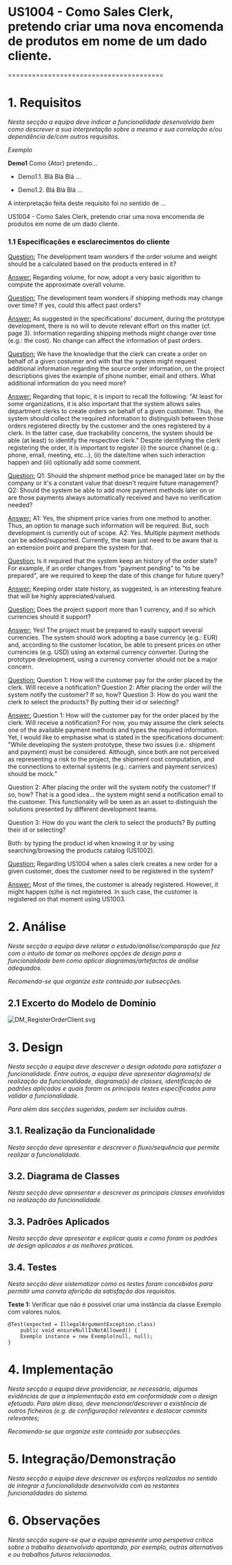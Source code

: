 # US1004 - Como Sales Clerk, pretendo criar uma nova encomenda de produtos em nome de um dado cliente.
=======================================


# 1. Requisitos

*Nesta secção a equipa deve indicar a funcionalidade desenvolvida bem como descrever a sua interpretação sobre a mesma e sua correlação e/ou dependência de/com outros requisitos.*

*Exemplo*

**Demo1** Como {Ator} pretendo...

- Demo1.1. Blá Blá Blá ...

- Demo1.2. Blá Blá Blá ...

A interpretação feita deste requisito foi no sentido de ...

US1004 - Como Sales Clerk, pretendo criar uma nova encomenda de produtos em nome de um dado cliente.

### 1.1 Especificações e esclarecimentos do cliente

[Question:](https://moodle.isep.ipp.pt/mod/forum/discuss.php?d=15531)
The development team wonders if the order volume and weight should be a calculated based on the products entered in it?  

[Answer:](https://moodle.isep.ipp.pt/mod/forum/discuss.php?d=15531)
Regarding volume, for now, adopt a very basic algorithm to compute the approximate overall volume.  

[Question:](https://moodle.isep.ipp.pt/mod/forum/discuss.php?d=15532)
The development team wonders if shipping methods may change over time? If yes, could this affect past orders?

[Answer:](https://moodle.isep.ipp.pt/mod/forum/discuss.php?d=15532)
As suggested in the specifications' document, during the prototype development, there is no will to devote relevant effort on this matter (cf. page 3).
Information regarding shipping methods might change over time (e.g.: the cost).
No change can affect the information of past orders.  

[Question:](https://moodle.isep.ipp.pt/mod/forum/discuss.php?d=15630)
We have the knowledge that the clerk can create a order on behalf of a given costumer and with that the system might request additional information regarding the source order information, on the project descriptions gives the example of phone number, email and others.
What additional information do you need more?

[Answer:](https://moodle.isep.ipp.pt/mod/forum/discuss.php?d=15630)
Regarding that topic, it is import to recall the following:
"At least for some organizations, it is also important that the system allows sales department clerks to create orders on behalf of a given customer. Thus, the system should collect the required information to distinguish between those orders registered directly by the customer and the ones registered by a clerk. In the latter case, due trackability concerns, the system should be able (at least) to identify the respective clerk."
Despite identifying the clerk registering the order, it is important to register (i) the source channel (e.g.: phone, email, meeting, etc...), (ii) the date/time when such interaction happen and (iii) optionally add some comment.  

[Question:](https://moodle.isep.ipp.pt/mod/forum/discuss.php?d=15646)
Q1: Should the shipment method price be managed later on by the company or it's a constant value that doesn't require future management?
Q2: Should the system be able to add more payment methods later on or are those payments always automatically received and have no verification needed?

[Answer:](https://moodle.isep.ipp.pt/mod/forum/discuss.php?d=15646)
A1: Yes, the shipment price varies from one method to another. Thus, an option to manage such information will be required. But, such development is currently out of scope.
A2: Yes. Multiple  payment methods can be added/supported. Currently, the team just need to be aware that is an extension point and prepare the system for that.

[Question:](https://moodle.isep.ipp.pt/mod/forum/discuss.php?d=15708)
Is it required that the system keep an history of the order state? For example, if an order changes from "payment pending" to "to be prepared", are we required to keep the date of this change for future query?

[Answer:](https://moodle.isep.ipp.pt/mod/forum/discuss.php?d=15708)
Keeping order state history, as suggested, is an interesting feature that will be highly appreciated/valued.

[Question:](https://moodle.isep.ipp.pt/mod/forum/discuss.php?d=15740)
Does the project support more than 1 currency, and if so which currencies should it support?

[Answer:](https://moodle.isep.ipp.pt/mod/forum/discuss.php?d=15740)
Yes! The project must be prepared to easily support several currencies.
The system should work adopting a base currency (e.g.: EUR) and, according to the customer location, be able to present prices on other currencies (e.g. USD) using an external currency converter.
During the prototype development, using a currency converter should not be a major concern.


[Question:](https://moodle.isep.ipp.pt/mod/forum/discuss.php?d=15938)
Question 1: How will the customer pay for the order placed by the clerk. Will receive a notification?
Question 2: After placing the order will the system notify the customer? If so, how?
Question 3: How do you want the clerk to select the products? By putting their id or selecting?

[Answer:](https://moodle.isep.ipp.pt/mod/forum/discuss.php?d=15938)
Question 1: How will the customer pay for the order placed by the clerk. Will receive a notification?
For now, you may assume the clerk selects one of the available payment methods and types the required information.
Yet, I would like to emphasise what is stated in the specifications document:
"While developing the system prototype, these two issues (i.e.: shipment and payment) must be considered. Although, since both are not perceived as representing a risk to the project, the shipment cost computation, and the connections to external systems (e.g.: carriers and payment services) should be mock."

Question 2: After placing the order will the system notify the customer? If so, how?
That is a good idea... the system might send a notification email to the customer.
This functionality will be seen as an asset to distinguish the solutions presented by different development teams.

Question 3: How do you want the clerk to select the products? By putting their id or selecting?

Both: by typing the product id when knowing it or by using searching/browsing the products catalog (US1002).


[Question:](https://moodle.isep.ipp.pt/mod/forum/discuss.php?d=15962)
Regarding US1004 when a sales clerk creates a new order for a given customer, does the customer need to be registered in the system?

[Answer:](https://moodle.isep.ipp.pt/mod/forum/discuss.php?d=15962)
Most of the times, the customer is already registered.
However, it might happen (s)he is not registered. In such case, the customer is registered on that moment using US1003.


# 2. Análise

*Neste secção a equipa deve relatar o estudo/análise/comparação que fez com o intuito de tomar as melhores opções de design para a funcionalidade bem como aplicar diagramas/artefactos de análise adequados.*

*Recomenda-se que organize este conteúdo por subsecções.*

## 2.1 Excerto do Modelo de Domínio

![DM_RegisterOrderClient.svg](./DM_RegisterOrderClient.svg)

# 3. Design

*Nesta secção a equipa deve descrever o design adotado para satisfazer a funcionalidade. Entre outros, a equipa deve apresentar diagrama(s) de realização da funcionalidade, diagrama(s) de classes, identificação de padrões aplicados e quais foram os principais testes especificados para validar a funcionalidade.*

*Para além das secções sugeridas, podem ser incluídas outras.*

## 3.1. Realização da Funcionalidade

*Nesta secção deve apresentar e descrever o fluxo/sequência que permite realizar a funcionalidade.*

## 3.2. Diagrama de Classes

*Nesta secção deve apresentar e descrever as principais classes envolvidas na realização da funcionalidade.*

## 3.3. Padrões Aplicados

*Nesta secção deve apresentar e explicar quais e como foram os padrões de design aplicados e as melhores práticas.*

## 3.4. Testes 
*Nesta secção deve sistematizar como os testes foram concebidos para permitir uma correta aferição da satisfação dos requisitos.*

**Teste 1:** Verificar que não é possível criar uma instância da classe Exemplo com valores nulos.

	@Test(expected = IllegalArgumentException.class)
		public void ensureNullIsNotAllowed() {
		Exemplo instance = new Exemplo(null, null);
	}

# 4. Implementação

*Nesta secção a equipa deve providenciar, se necessário, algumas evidências de que a implementação está em conformidade com o design efetuado. Para além disso, deve mencionar/descrever a existência de outros ficheiros (e.g. de configuração) relevantes e destacar commits relevantes;*

*Recomenda-se que organize este conteúdo por subsecções.*

# 5. Integração/Demonstração

*Nesta secção a equipa deve descrever os esforços realizados no sentido de integrar a funcionalidade desenvolvida com as restantes funcionalidades do sistema.*

# 6. Observações

*Nesta secção sugere-se que a equipa apresente uma perspetiva critica sobre o trabalho desenvolvido apontando, por exemplo, outras alternativas e ou trabalhos futuros relacionados.*



